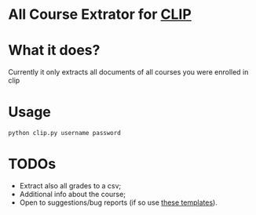 # All Course Extrator for [CLIP](https://clip.unl.pt)
 
# What it does?

Currently it only extracts all documents of all courses you were enrolled in clip

# Usage
```
python clip.py username password
```

# TODOs

*   Extract also all grades to a csv;
*   Additional info about the course;
*   Open to suggestions/bug reports (if so use [these templates](ISSUE_TEMPLATE)).